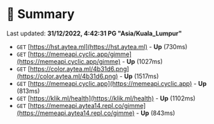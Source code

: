 # 📖 Summary
Last updated: **31/12/2022, 4:42:31 PG "Asia/Kuala_Lumpur"**

- `GET` [https://hst.aytea.ml](https://hst.aytea.ml) - **Up** (730ms)
- `GET` [https://memeapi.cyclic.app/gimme](https://memeapi.cyclic.app/gimme) - **Up** (1027ms)
- `GET` [https://color.aytea.ml/4b31d6.png](https://color.aytea.ml/4b31d6.png) - **Up** (1517ms)
- `GET` [https://memeapi.cyclic.app](https://memeapi.cyclic.app) - **Up** (813ms)
- `GET` [https://klik.ml/health](https://klik.ml/health) - **Up** (1102ms)
- `GET` [https://memeapi.aytea14.repl.co/gimme](https://memeapi.aytea14.repl.co/gimme) - **Up** (843ms)
